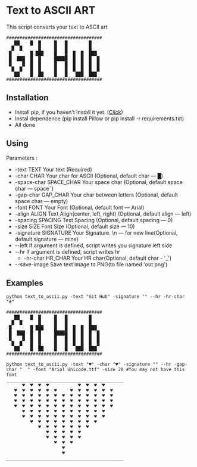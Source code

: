 # Text to ASCII ART
This script converts your text to ASCII art
```
####################################
   ██    █  █     █   █        █
  █  █      █     █   █        █
 █       █ ███    █   █  █  █  ███
 █  ███  █  █     █████  █  █  █  █
 █    █  █  █     █   █  █  █  █  █
  █  █   █  █     █   █  █  █  █  █
   ██    █  ██    █   █   ███  ███
####################################
```

## Installation
  * Install pip, if you haven't install it yet. ([Click](https://pip.pypa.io/en/stable/installing/))
  * Instal dependence (pip install Pillow or pip install -r requirements.txt)
  * All done

## Using
  Parameters :
  * -text TEXT            Your text (Required)
  * -char CHAR            Your char for ASCII (Optional, default char — █)
  * -space-char SPACE_CHAR Your space char (Optional, default space char — space¯)
  * -gap-char GAP_CHAR    Your char between letters (Optional, default space char — empty)
  * -font FONT            Your Font (Optional, default font — Arial)
  * -align ALIGN          Text Align(center, left, right) (Optional, default align — left)
  * -spacing SPACING      Text Spacing (Optional, default spacing — 0)
  * -size SIZE            Font Size (Optional, default size — 10)
  * -signature SIGNATURE  Your Signature. \n — for new line(Optional, default signature — mine)
  * --left                If argument is defined, script writes you signature left side
  * --hr                  If argument is defined, script writes hr
    * -hr-char HR_CHAR      Your HR char(Optional, default char - '_')
  * --save-image          Save text image to PNG(to file named 'out.png')

## Examples
```
python text_to_ascii.py -text "Git Hub" -signature "" --hr -hr-char "#"

####################################
   ██    █  █     █   █        █
  █  █      █     █   █        █
 █       █ ███    █   █  █  █  ███
 █  ███  █  █     █████  █  █  █  █
 █    █  █  █     █   █  █  █  █  █
  █  █   █  █     █   █  █  █  █  █
   ██    █  ██    █   █   ███  ███
####################################
```
```
python text_to_ascii.py -text "♥" -char "♥" -signature "" --hr -gap-char "  " -font "Arial Unicode.ttf" -size 20 #You may not have this font
____________________________________________
      ♥  ♥  ♥  ♥           ♥  ♥  ♥  ♥
   ♥  ♥  ♥  ♥  ♥  ♥     ♥  ♥  ♥  ♥  ♥  ♥
   ♥  ♥  ♥  ♥  ♥  ♥  ♥  ♥  ♥  ♥  ♥  ♥  ♥
   ♥  ♥  ♥  ♥  ♥  ♥  ♥  ♥  ♥  ♥  ♥  ♥  ♥
   ♥  ♥  ♥  ♥  ♥  ♥  ♥  ♥  ♥  ♥  ♥  ♥  ♥
      ♥  ♥  ♥  ♥  ♥  ♥  ♥  ♥  ♥  ♥  ♥
      ♥  ♥  ♥  ♥  ♥  ♥  ♥  ♥  ♥  ♥  ♥
         ♥  ♥  ♥  ♥  ♥  ♥  ♥  ♥  ♥
            ♥  ♥  ♥  ♥  ♥  ♥  ♥
               ♥  ♥  ♥  ♥  ♥
               ♥  ♥  ♥  ♥  ♥
                  ♥  ♥  ♥
                     ♥
                     ♥
____________________________________________
  ```
